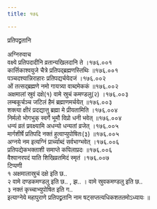 ```yaml
---
title: १७६

---
```

प्रतिपद्व्रतानि  
  
अग्निरुवाच  
वक्ष्ये प्रतिपदादीनि व्रतान्यखिलदानि ते ।१७६.००१  
कार्त्तिकाश्वयुजे चैत्रे प्रतिपद्ब्रह्मणस्तिथिः ॥१७६.००१  
पञ्चदश्यान्निराहारः प्रतिपद्यर्चयेदजं ।१७६.००२  
ओं तत्सद्ब्रह्मणे नमो गायत्र्या वाब्दमेककं ॥१७६.००२  
अक्षमालां स्रुवं दक्षे(१) वामे स्रुचं कमण्डलु(२) ।१७६.००३  
लम्बकूर्चञ्च जटिलं हैमं ब्रह्माणमर्चयेत् ॥१७६.००३  
शक्त्या क्षीरं प्रदद्यात्तु ब्रह्मा मे प्रीयतामिति ।१७६.००४  
निर्मलो भोगभुक् स्वर्गे भूमौ विप्रो धनी भवेत् ॥१७६.००४  
धन्यं व्रतं प्रवक्ष्यामि अधन्यो धन्यतां व्रजेत् ।१७६.००५  
मार्गशीर्षे प्रतिपदि नक्तं हुत्वाप्युपोषितः(३) ॥१७६.००५  
अग्नये नम इत्यग्निं प्रार्च्याब्दं सर्वभाग्भवेत् ।१७६.००६  
प्रतिपद्येकभक्ताशी समाप्ते कपिलाप्रदः ॥१७६.००६  
वैश्वानरपदं याति शिखिव्रतमिदं स्मृतं ।१७६.००७  
टिप्पणी  
१ अक्षमालास्रुचं दक्षे इति छ..  
२ वामे दण्डकमण्डलु इति छ.. , झ.. । वामे स्रुवकमण्डलु इति छ..  
३ नक्तं कृच्चाभ्युपोषित इति ग..  
इत्याग्नेये महापुराणे प्रतिपद्व्रतानि नाम षट्सप्तत्यधिकशततमोऽध्यायः ॥